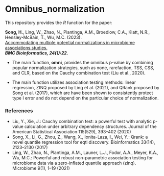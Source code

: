 # Omnibus_normalization

This repository provides the _R_ function for the paper: 

**Song, H.**, Ling, W., Zhao, N., Plantinga, A.M., Broedlow, C.A., Klatt, N.R., \
  Hensley-McBain, T., Wu, M.C. (2023). \
  [Accommodating multiple potential normalizations in microbiome associations studies.](https://bmcbioinformatics.biomedcentral.com/articles/10.1186/s12859-023-05147-w)   \
  **_BMC Bioinformatics, 24(1):22._**

* The main function, **omni**, provides the omnibus p-value by combining popular normalization strategies, such as none, rarefaction, TSS, CSS, and CLR, based on the Cauchy combination test (Liu et al., 2020).

* The main function utilizes association testing methods: linear regression, ZINQ proposed by Ling et al. (2021), and QRank proposed by Song et al. (2017), which are have been shown to consistently protect type I error and do not depend on the particular choice of normalization.


### References
* Liu, Y., Xie, J.: Cauchy combination test: a powerful test with analytic p-value calculation under arbitrary dependency structures. Journal of the American Statistical Association 115(529), 393–402 (2020)
* Song, X., Li, G., Zhou, Z., Wang, X., Ionita-Laza, I., Wei, Y.: Qrank: a novel quantile regression tool for eqtl discovery. Bioinformatics 33(14), 2123–2130 (2017)
* Ling, W., Zhao, N., Plantinga, A.M., Launer, L.J., Fodor, A.A., Meyer, K.A., Wu, M.C.: Powerful and robust non-parametric association testing for microbiome data via a zero-inflated quantile approach (zinq). Microbiome 9(1), 1–19 (2021)
